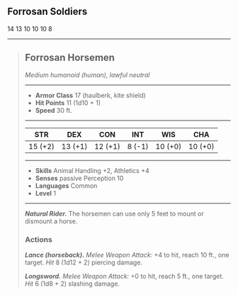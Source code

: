 ## Forrosan Soldiers

14 13 10 10 10 8

___
> ## Forrosan Horsemen
>*Medium humanoid (human), lawful neutral*
> ___
> - **Armor Class** 17 (haulberk, kite shield)
> - **Hit Points** 11 (1d10 + 1)
> - **Speed** 30 ft.
>___
>|   STR   |   DEX   |   CON   |   INT   |   WIS   |   CHA   |
>|:-------:|:-------:|:-------:|:-------:|:-------:|:-------:|
>| 15 (+2) | 13 (+1) | 12 (+1) |  8 (-1) | 10 (+0) | 10 (+0) |
>___
> - **Skills** Animal Handling +2, Athletics +4
> - **Senses** passive Perception 10
> - **Languages** Common
> - **Level** 1
> ___
> ***Natural Rider.***
> The horsemen can use only 5 feet to mount or dismount a horse.
>
> ### Actions
> ***Lance (horseback).*** *Melee Weapon Attack:* +4 to hit, reach 10 ft., one target. *Hit* 8 (1d12 + 2) piercing damage.
>
> ***Longsword.*** *Melee Weapon Attack:* +0 to hit, reach 5 ft., one target. *Hit* 6 (1d8 + 2) slashing damage.
>
